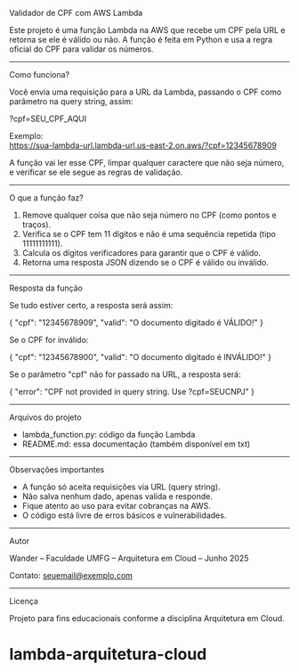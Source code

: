 Validador de CPF com AWS Lambda

Este projeto é uma função Lambda na AWS que recebe um CPF pela URL e retorna se ele é válido ou não. A função é feita em Python e usa a regra oficial do CPF para validar os números.

---

Como funciona?

Você envia uma requisição para a URL da Lambda, passando o CPF como parâmetro na query string, assim:

?cpf=SEU_CPF_AQUI

Exemplo:  
https://sua-lambda-url.lambda-url.us-east-2.on.aws/?cpf=12345678909

A função vai ler esse CPF, limpar qualquer caractere que não seja número, e verificar se ele segue as regras de validação.

---

O que a função faz?

1. Remove qualquer coisa que não seja número no CPF (como pontos e traços).  
2. Verifica se o CPF tem 11 dígitos e não é uma sequência repetida (tipo 11111111111).  
3. Calcula os dígitos verificadores para garantir que o CPF é válido.  
4. Retorna uma resposta JSON dizendo se o CPF é válido ou inválido.

---

Resposta da função

Se tudo estiver certo, a resposta será assim:

{
  "cpf": "12345678909",
  "valid": "O documento digitado é VÁLIDO!"
}

Se o CPF for inválido:

{
  "cpf": "12345678900",
  "valid": "O documento digitado é INVÁLIDO!"
}

Se o parâmetro "cpf" não for passado na URL, a resposta será:

{
  "error": "CPF not provided in query string. Use ?cpf=SEUCNPJ"
}

---

Arquivos do projeto

- lambda_function.py: código da função Lambda  
- README.md: essa documentação (também disponível em txt)

---

Observações importantes

- A função só aceita requisições via URL (query string).  
- Não salva nenhum dado, apenas valida e responde.  
- Fique atento ao uso para evitar cobranças na AWS.  
- O código está livre de erros básicos e vulnerabilidades.

---

Autor

Wander – Faculdade UMFG – Arquitetura em Cloud – Junho 2025

Contato: seuemail@exemplo.com

---

Licença

Projeto para fins educacionais conforme a disciplina Arquitetura em Cloud.

# lambda-arquitetura-cloud
